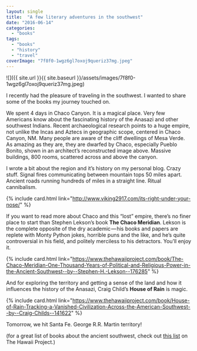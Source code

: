 ```yaml
---
layout: single
title:  "A few literary adventures in the southwest"
date: "2016-06-14"
categories: 
  - "books"
tags: 
  - "books"
  - "history"
  - "travel"
coverImage: "7f8f0-1wgz6gl7oxoj9queriz37mg.jpeg"
---
```


![]({{ site.url }}{{ site.baseurl }}/assets/images/7f8f0-1wgz6gl7oxoj9queriz37mg.jpeg)

I recently had the pleasure of traveling in the southwest. I wanted to share some of the books my journey touched on.

We spent 4 days in Chaco Canyon. It is a magical place. Very few Americans know about the fascinating history of the Anasazi and other southwest Indians. Recent archaeological research points to a huge empire, not unlike the Incas and Aztecs in geographic scope, centered in Chaco Canyon, NM. Many people are aware of the cliff dwellings of Mesa Verde. As amazing as they are, they are dwarfed by Chaco, especially Pueblo Bonito, shown in an architect’s reconstructed image above. Massive buildings, 800 rooms, scattered across and above the canyon.

I wrote a bit about the region and it’s history on my personal blog. Crazy stuff. Signal fires communicating between mountain tops 50 miles apart. Ancient roads running hundreds of miles in a straight line. Ritual cannibalism.

{% include card.html link="http://www.viking2917.com/its-right-under-your-nose/" %}

If you want to read more about Chaco and this “lost” empire, there’s no finer place to start than Stephen Lekson’s book **The Chaco Meridian**. Lekson is the complete opposite of the dry academic — his books and papers are replete with Monty Python jokes, horrible puns and the like, and he’s quite controversial in his field, and politely merciless to his detractors. You’ll enjoy it.

{% include card.html link="https://www.thehawaiiproject.com/book/The-Chaco-Meridian-One-Thousand-Years-of-Political-and-Religious-Power-in-the-Ancient-Southwest--by--Stephen-H.-Lekson--176285" %}

And for exploring the territory and getting a sense of the land and how it influences the history of the Anasazi, Craig Child’s **House of Rain** is magic.

{% include card.html link="https://www.thehawaiiproject.com/book/House-of-Rain-Tracking-a-Vanished-Civilization-Across-the-American-Southwest--by--Craig-Childs--141622" %}

Tomorrow, we hit Santa Fe. George R.R. Martin territory!

(for a great list of books about the ancient southwest, check out [this list](http://www.thehawaiiproject.com/list/Books-about-the-Southwest--1eHevw3okR) on The Hawaii Project.)
